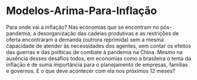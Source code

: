 # Modelos-Arima-Para-Inflação
 
 Para onde vai a inflação? Nas economias que se encontram no pós-pandemia, a desorganização
das cadeias produtivas e as restrições de oferta encontraram a demanda (outrora reprimida) sem
a mesma capacidade de atender às necessidades dos agentes, sem contar os efeitos das guerras
e das políticas de combate à pandemia na China. Mesmo na ausência desses desafios todos, em
economias como a brasileira o tema da inflação é de suma importância para o planejamento de
empresas, famílias e governos. E o que deve acontecer com ela nos próximos 12 meses?

